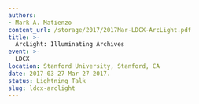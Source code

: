 ```yaml
---
authors:
- Mark A. Matienzo
content_url: /storage/2017/2017Mar-LDCX-ArcLight.pdf
title: >-
  ArcLight: Illuminating Archives
event: >-
  LDCX
location: Stanford University, Stanford, CA
date: 2017-03-27 Mar 27 2017.
status: Lightning Talk
slug: ldcx-arclight
---
```

